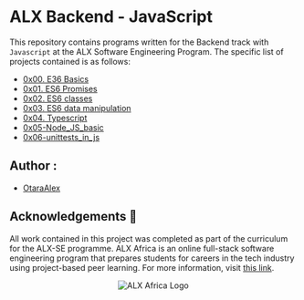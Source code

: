 # ALX Backend - JavaScript

This repository contains programs written for the Backend track with `Javascript` at the ALX Software Engineering Program.
The specific list of projects contained is as follows:

* [0x00. E36 Basics](./0x00-ES6_basic)
* [0x01. ES6 Promises](./0x01-ES6_promise)
* [0x02. ES6 classes](./0x02-ES6_classes)
* [0x03. ES6 data manipulation](./0x03-ES6_data_manipulation)
* [0x04. Typescript](./0x04-TypeScript)
* [0x05-Node_JS_basic](./0x05-Node_JS_basic)
* [0x06-unittests_in_js](./0x06-unittests_in_js/)

## Author :
* [OtaraAlex](https://github.com/OtaraAlex)

## Acknowledgements :pray:
All work contained in this project was completed as part of the curriculum for the ALX-SE programme. ALX Africa is an online full-stack software engineering program that prepares students for careers in the tech industry using project-based peer learning. For more information, visit [this link](https://www.alxafrica.com//).

<p align="center">
  <img src="http://www.alxafrica.com/wp-content/uploads/2022/01/header-logo.png"
    alt="ALX Africa Logo"
  >
  </p>
